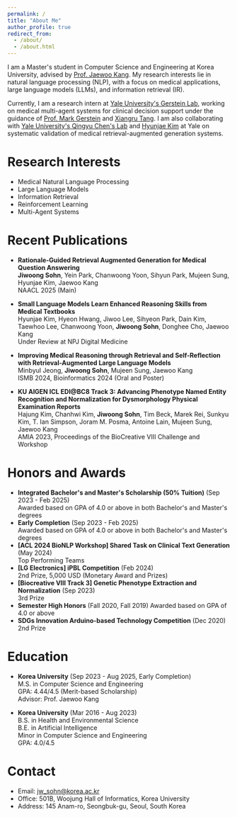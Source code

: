 ```yaml
---
permalink: /
title: "About Me"
author_profile: true
redirect_from: 
  - /about/
  - /about.html
---
```


I am a Master's student in Computer Science and Engineering at Korea University, advised by [Prof. Jaewoo Kang](https://scholar.google.co.kr/citations?user=RaBZafQAAAAJ&hl=ko). My research interests lie in natural language processing (NLP), with a focus on medical applications, large language models (LLMs), and information retrieval (IR).

Currently, I am a research intern at [Yale University's Gerstein Lab](https://www.gersteinlab.org/), working on medical multi-agent systems for clinical decision support under the guidance of [Prof. Mark Gerstein](https://scholar.google.com/citations?user=YvjuUugAAAAJ&hl=en) and [Xiangru Tang](https://scholar.google.com.hk/citations?user=gGcRkpYAAAAJ&hl=en). I am also collaborating with [Yale University's Qingyu Chen's Lab](https://sites.google.com/view/qingyuchen/home/) and [Hyunjae Kim](https://scholar.google.co.kr/citations?user=rqBpumIAAAAJ&hl=en) at Yale on systematic validation of medical retrieval-augmented generation systems.


Research Interests
======
- Medical Natural Language Processing
- Large Language Models
- Information Retrieval
- Reinforcement Learning
- Multi-Agent Systems

Recent Publications
======
- **Rationale-Guided Retrieval Augmented Generation for Medical Question Answering**  
  **Jiwoong Sohn**, Yein Park, Chanwoong Yoon, Sihyun Park, Mujeen Sung, Hyunjae Kim, Jaewoo Kang  
  NAACL 2025 (Main)

- **Small Language Models Learn Enhanced Reasoning Skills from Medical Textbooks**  
  Hyunjae Kim, Hyeon Hwang, Jiwoo Lee, Sihyeon Park, Dain Kim, Taewhoo Lee, Chanwoong Yoon, **Jiwoong Sohn**, Donghee Cho, Jaewoo Kang  
  Under Review at NPJ Digital Medicine

- **Improving Medical Reasoning through Retrieval and Self-Reflection with Retrieval-Augmented Large Language Models**  
  Minbyul Jeong, **Jiwoong Sohn**, Mujeen Sung, Jaewoo Kang  
  ISMB 2024, Bioinformatics 2024 (Oral and Poster)

- **KU AIGEN ICL EDI@BC8 Track 3: Advancing Phenotype Named Entity Recognition and Normalization for Dysmorphology Physical Examination Reports**  
  Hajung Kim, Chanhwi Kim, **Jiwoong Sohn**, Tim Beck, Marek Rei, Sunkyu Kim, T. Ian Simpson, Joram M. Posma, Antoine Lain, Mujeen Sung, Jaewoo Kang  
  AMIA 2023, Proceedings of the BioCreative VIII Challenge and Workshop

Honors and Awards
======
- **Integrated Bachelor's and Master's Scholarship (50% Tuition)** (Sep 2023 - Feb 2025)  
  Awarded based on GPA of 4.0 or above in both Bachelor's and Master's degrees
- **Early Completion** (Sep 2023 - Feb 2025)  
  Awarded based on GPA of 4.0 or above in both Bachelor's and Master's degrees
- **[ACL 2024 BioNLP Workshop] Shared Task on Clinical Text Generation** (May 2024)  
  Top Performing Teams
- **[LG Electronics] iPBL Competition** (Feb 2024)  
  2nd Prize, 5,000 USD (Monetary Award and Prizes)
- **[Biocreative VIII Track 3] Genetic Phenotype Extraction and Normalization** (Sep 2023)  
  3rd Prize
- **Semester High Honors** (Fall 2020, Fall 2019)
  Awarded based on GPA of 4.0 or above
- **SDGs Innovation Arduino-based Technology Competition** (Dec 2020)  
  2nd Prize

Education
======
- **Korea University** (Sep 2023 - Aug 2025, Early Completion)  
  M.S. in Computer Science and Engineering  
  GPA: 4.44/4.5 (Merit-based Scholarship)  
  Advisor: Prof. Jaewoo Kang

- **Korea University** (Mar 2016 - Aug 2023)  
  B.S. in Health and Environmental Science  
  B.E. in Artificial Intelligence  
  Minor in Computer Science and Engineering  
  GPA: 4.0/4.5

Contact
======
- Email: jw_sohn@korea.ac.kr
- Office: 501B, Woojung Hall of Informatics, Korea University
- Address: 145 Anam-ro, Seongbuk-gu, Seoul, South Korea
